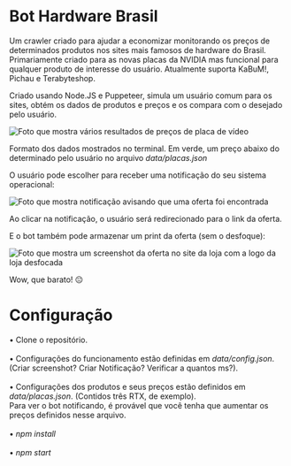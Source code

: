 # Bot Hardware Brasil

Um crawler criado para ajudar a economizar monitorando os preços de determinados produtos nos sites mais famosos de hardware do Brasil. Primariamente criado para as novas placas da NVIDIA mas funcional para qualquer produto de interesse do usuário. Atualmente suporta KaBuM!, Pichau e Terabyteshop.

Criado usando Node.JS e Puppeteer, simula um usuário comum para os sites, obtém os dados de produtos e preços e os compara com o desejado pelo usuário.

![Foto que mostra vários resultados de preços de placa de vídeo](https://i.imgur.com/sF6Tn85.png)
<p>Formato dos dados mostrados no terminal. Em verde, um preço abaixo do determinado pelo usuário no arquivo <i>data/placas.json</i></p>

O usuário pode escolher para receber uma notificação do seu sistema operacional:

![Foto que mostra notificação avisando que uma oferta foi encontrada](https://i.imgur.com/d6eZRNk.jpg)
<p>Ao clicar na notificação, o usuário será redirecionado para o link da oferta.</p>

E o bot também pode armazenar um print da oferta (sem o desfoque):

![Foto que mostra um screenshot da oferta no site da loja com a logo da loja desfocada](https://i.imgur.com/m9Qpgwm.png)
<p>Wow, que barato! 😐</p>

# Configuração

• Clone o repositório.<br><br>
• Configurações do funcionamento estão definidas em <i>data/config.json</i>. (Criar screenshot? Criar Notificação? Verificar a quantos ms?). <br><br>
• Configurações dos produtos e seus preços estão definidos em <i>data/placas.json</i>. (Contidos três RTX, de exemplo). <br>
Para ver o bot notificando, é provável que você tenha que aumentar os preços definidos nesse arquivo.<br><br>
• <i>npm install</i> <br><br>
• <i>npm start</i> <br><br>
